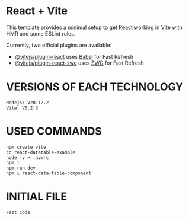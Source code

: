 # React + Vite

This template provides a minimal setup to get React working in Vite with HMR and some ESLint rules.

Currently, two official plugins are available:

- [@vitejs/plugin-react](https://github.com/vitejs/vite-plugin-react/blob/main/packages/plugin-react/README.md) uses [Babel](https://babeljs.io/) for Fast Refresh
- [@vitejs/plugin-react-swc](https://github.com/vitejs/vite-plugin-react-swc) uses [SWC](https://swc.rs/) for Fast Refresh

# VERSIONS OF EACH TECHNOLOGY

    Nodejs: V20.12.2
    Vite: V5.2.3

# USED COMMANDS
    npm create vite
    cd react-datatable-example
    node -v > .nvmrc
    npm i
    npm run dev
    npm i react-data-table-component

# INITIAL FILE
    Fazt Code


